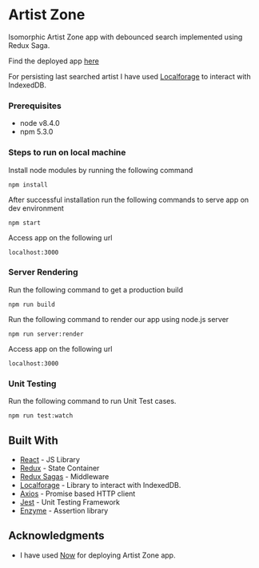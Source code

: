 # Artist Zone
Isomorphic Artist Zone app with debounced search implemented using Redux Saga.

Find the deployed app [here](https://build-eqdudjofzd.now.sh)

For persisting last searched artist I have used [Localforage](https://localforage.github.io/localForage/) to interact with IndexedDB.

### Prerequisites

* node v8.4.0
* npm 5.3.0

### Steps to run on local machine

Install node modules by running the following command
```
npm install
```
After successful installation run the following commands to serve app on dev environment
```
npm start
```
Access app on the following url
```
localhost:3000
```

### Server Rendering

Run the following command to get a production build
```
npm run build
```
Run the following command to render our app using node.js server
```
npm run server:render
```
Access app on the following url
```
localhost:3000
```

### Unit Testing
Run the following command to run Unit Test cases.
```
npm run test:watch
```

## Built With

* [React](https://reactjs.org/) - JS Library
* [Redux](https://redux.js.org/) - State Container
* [Redux Sagas](https://redux-saga.js.org/) - Middleware
* [Localforage](https://localforage.github.io/localForage/) - Library to interact with IndexedDB.
* [Axios](https://github.com/axios/axios) - Promise based HTTP client
* [Jest](https://jestjs.io/) - Unit Testing Framework
* [Enzyme](http://airbnb.io/enzyme/) - Assertion library

## Acknowledgments

* I have used [Now](https://zeit.co/now) for deploying Artist Zone app.
